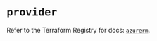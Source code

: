 # `provider`

Refer to the Terraform Registry for docs: [`azurerm`](https://registry.terraform.io/providers/hashicorp/azurerm/3.113.0/docs).
